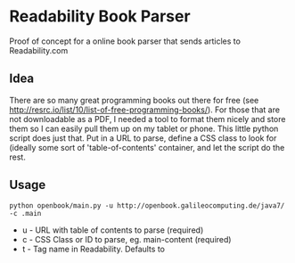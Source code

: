 # Readability Book Parser

Proof of concept for a online book parser that sends articles to Readability.com

## Idea

There are so many great programming books out there for free (see http://resrc.io/list/10/list-of-free-programming-books/). For those that are not downloadable as a PDF, I needed a tool to format them nicely and store them so I can easily pull them up on my tablet or phone.
This little python script does just that. Put in a URL to parse, define a CSS class to look for (ideally some sort of 'table-of-contents' container, and let the script do the rest.

## Usage

```
python openbook/main.py -u http://openbook.galileocomputing.de/java7/ -c .main
```

* u - URL with table of contents to parse (required)
* c - CSS Class or ID to parse, eg. main-content (required)
* t - Tag name in Readability. Defaults to <title> of site given in option -u if empty.

## Disclaimer

Please note that this is my first ever Python program, so there is probably some room for improvement. Let me know if you find anything obvious! :)

## To Do's

* instead of using Readability for parsing and storing, write own (simple) parser
* write some tests
* make it oop
* check if best practices are used